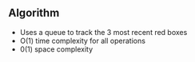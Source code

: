 ## Algorithm
- Uses a queue to track the 3 most recent red boxes
- O(1) time complexity for all operations
- 0(1) space complexity
